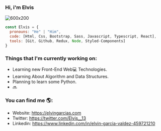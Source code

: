 ### Hi, i'm Elvis

![600x200](https://user-images.githubusercontent.com/71021156/152101082-8e07741a-75d1-4c76-b94d-abbde35bccc1.jpg)

```javascript
const Elvis = {
  pronouns: "He" | "Him",
  code: [Html, Css, Bootstrap, Sass, Javascript, Typescript, React],
  tools: [Git, Github, Redux, Node, Styled-Components]
}
```

### Things that I'm currently working on:
* Learning new Front-End Web💻 Technologies.
* Learning About Algorithm and Data Structures.
* Planning to learn some Python.
* 🔜

### You can find me 🌎:
- Website: https://elvingarcias.com
- Twitter: https://twitter.com/Elvis__13
- Linkedin: https://www.linkedin.com/in/elvin-garcia-valdez-459721210
